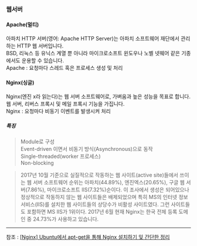 
### 웹서버

#### Apache(멀티)
아파치 HTTP 서버(영어: Apache HTTP Server)는 아파치 소프트웨어 재단에서 관리하는 HTTP 웹 서버입니다.<br>
BSD, 리눅스 등 유닉스 계열 뿐 아니라 마이크로소프트 윈도우나 노벨 넷웨어 같은 기종에서도 운용할 수 있습니다.<br>
Apache : 요청마다 스레드 혹은 프로세스 생성 및 처리  

#### Nginx(싱글)
Nginx(엔진 x라 읽는다)는 웹 서버 소프트웨어로, 가벼움과 높은 성능을 목표로 합니다.<br>
웹 서버, 리버스 프록시 및 메일 프록시 기능을 가집니다.<br>
Nginx : 요청마다 비동기 이벤트를 발생시켜 처리


##### 특징
> Module로 구성<br>
> Event-driven 이면서 비동기 방식(Asynchronous)으로 동작<br>
> Single-threaded(worker 프로세스)<br>
> Non-blocking<br>

> 2017년 10월 기준으로 실질적으로 작동하는 웹 사이트(active site)들에서 쓰이는 웹 서버 소프트웨어 순위는 아파치(44.89%), 엔진엑스(20.65%), 구글 웹 서버(7.86%), 마이크로소프트 IIS(7.32%)순이다. 이 조사에서 생성은 되어있으나 정상적으로 작동하지 않는 웹 사이트들은 배제되었으며 특히 MS의 인터넷 정보 서비스(IIS)를 설치한 웹 사이트들의 상당수가 비활성 사이트였다. 그런 사이트들도 포함하면 MS IIS가 1위이다. 2017년 6월 현재 Nginx는 한국 전체 등록 도메인 중 24.73%가 사용하고 있습니다.

---
참조 : [[Nginx] Ubuntu에서 apt-get을 통해 Nginx 설치하기 및 간단한 정리](https://twpower.github.io/39-install-nginx-on-ubuntu-by-using-apt-get-and-brief-explanation)